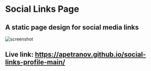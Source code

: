 # Social Links Page
## A static page design for social media links
![screenshot](https://github.com/apetranov/social-links-profile-main/assets/88889737/a733dfc3-ef9e-493b-98bf-ef8d1bf76fcf)
## Live link: https://apetranov.github.io/social-links-profile-main/
